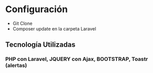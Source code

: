 # Configuración
- Git Clone
- Composer update en la carpeta Laravel

## Tecnología Utilizadas

### PHP con Laravel, JQUERY con Ajax, BOOTSTRAP, Toastr (alertas)